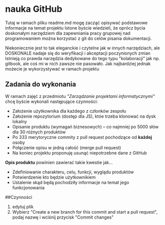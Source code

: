 # nauka GitHub

Tutaj w ramach pliku readme.md mogę zacząć opisywać podstawowe informacje na temat projektu
Istone byście wiedzieli, że oprócz bycia doskonałym narzędziem dla zapewniania pracy grupowej nad programowaniem można korzystać z git do celów pisania dokumentacji.

Niekoniecznie jest to tak eleganckie i czytelne jak w innych narzędziach, ale DOSKONALE nadaje się do weryfikacji i akceptacji poczynionych zmian
Istnieją co prawda narzędzia dedykowane do tego typu "kolaboracji" jak np. gitbook, ale coś mi w nich zawsze nie pasowało.
Jak najbardziej jednak możecie je wykorzystywać w ramach projektu

## Zadania do wykonania
W ramach zajęć z przedmiotu *"Zarządzanie projektami informatycznymi"* chcę byście wykonali następujące czynności:
- Założenie użytkownika dla każdego z członków zespołu
- Założenie repozytorium (dostęp dla JS), któe  trzeba klonować na dysk lokalny
- Opisanie produktu (wymagań biznesowych) – co najmniej po 5000 słów dla 30 różnych produktów 
- Po 333 merytoryczne commity z pull request pochodzące od **każdej** osoby
- Połączenie opisu w jedną całość (merge pull request)
- Na koniec projektu proponuję usunąć niepotrzebne dane z GitHub


**Opis produktu** powinien zawierać takie kwestie jak...
- Zdefiniowanie charakteru, celu, funkcji, wyglądu produktów
- Potwierdzenie kto będzie użytkownikiem
- Ustalenie skąd będą pochodziły informacje na temat jego funkcjonowania 

##Czynności
1. edytuj plik
2. Wybierz "Create a new branch for this commit and start a pull request", podaj nazwę i wciśnij przycisk "Commit changes"
